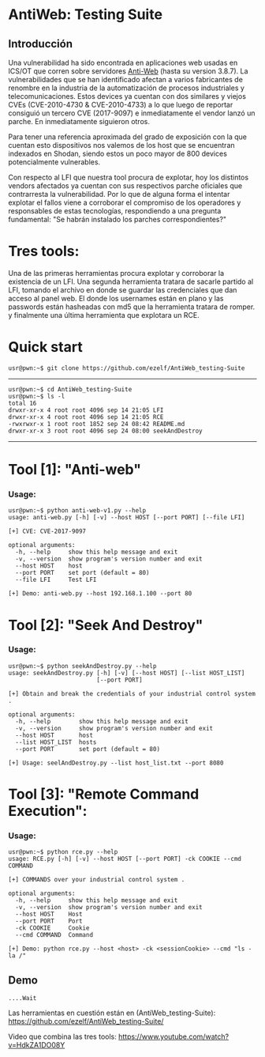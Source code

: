 # AntiWeb: Testing Suite

## Introducción 
Una vulnerabilidad ha sido encontrada en aplicaciones web usadas en ICS/OT que corren sobre servidores [Anti-Web](https://github.com/hoytech/antiweb/) (hasta su version 3.8.7).
La vulnerabilidades que se han identificado  afectan a varios fabricantes de renombre en la industria de la automatización de procesos industriales y telecomunicaciones. Estos devices ya cuentan con dos similares y viejos CVEs (CVE-2010-4730 & CVE-2010-4733) a lo que luego de reportar consiguió un tercero CVE (2017-9097) e inmediatamente el vendor lanzó un parche. En inmediatamente siguieron otros. 

Para tener una referencia aproximada del grado de exposición con la que cuentan esto dispositivos nos valemos de los host que se encuentran indexados en Shodan, siendo estos un poco mayor de 800 devices potencialmente vulnerables. 

Con respecto al LFI que nuestra tool procura de explotar, hoy los distintos vendors afectados ya cuentan con sus respectivos parche oficiales que contrarresta la vulnerabilidad. Por lo que de alguna forma el intentar explotar el fallos viene a corroborar el compromiso de los operadores y responsables de estas tecnologías, respondiendo a una pregunta fundamental: "Se habrán instalado los parches correspondientes?" 

# Tres tools:
Una de las primeras herramientas procura explotar y corroborar la existencia de un LFI. Una segunda herramienta tratara de sacarle partido al LFI, tomando el archivo en donde se guardar las credenciales que dan acceso al panel web. El donde los usernames están en plano y las passwords están hasheadas con md5 que la herramienta tratara de romper.
y finalmente una última herramienta que explotara un RCE. 

# Quick start

	usr@pwn:~$ git clone https://github.com/ezelf/AntiWeb_testing-Suite

***
	usr@pwn:~$ cd AntiWeb_testing-Suite
	usr@pwn:~$ ls -l 
	total 16
	drwxr-xr-x 4 root root 4096 sep 14 21:05 LFI
	drwxr-xr-x 4 root root 4096 sep 14 21:05 RCE
	-rwxrwxr-x 1 root root 1852 sep 24 08:42 README.md
	drwxr-xr-x 3 root root 4096 sep 24 08:00 seekAndDestroy
***


# Tool [1]: "Anti-web" 
### Usage:

 	usr@pwn:~$ python anti-web-v1.py --help
	usage: anti-web.py [-h] [-v] --host HOST [--port PORT] [--file LFI]

	[+] CVE: CVE-2017-9097

	optional arguments:
	  -h, --help     show this help message and exit
	  -v, --version  show program's version number and exit
	  --host HOST    host
	  --port PORT    set port (default = 80)
	  --file LFI     Test LFI

	[+] Demo: anti-web.py --host 192.168.1.100 --port 80



# Tool [2]: "Seek And Destroy"
### Usage:

	usr@pwn:~$ python seekAndDestroy.py --help
	usage: seekAndDestroy.py [-h] [-v] [--host HOST] [--list HOST_LIST]
	                         [--port PORT]

	[+] Obtain and break the credentials of your industrial control system .

	optional arguments:
	  -h, --help        show this help message and exit
	  -v, --version     show program's version number and exit
	  --host HOST       host
	  --list HOST_LIST  hosts
	  --port PORT       set port (default = 80)

	[+] Usage: seelAndDestroy.py --list host_list.txt --port 8080




# Tool [3]: "Remote Command Execution": 
### Usage:

	usr@pwn:~$ python rce.py --help
	usage: RCE.py [-h] [-v] --host HOST [--port PORT] -ck COOKIE --cmd COMMAND

	[+] COMMANDS over your industrial control system .

	optional arguments:
	  -h, --help     show this help message and exit
	  -v, --version  show program's version number and exit
	  --host HOST    Host
	  --port PORT    Port
	  -ck COOKIE     Cookie
	  --cmd COMMAND  Command

	[+] Demo: python rce.py --host <host> -ck <sessionCookie> --cmd "ls -la /"

## Demo

	....Wait




Las herramientas en cuestión están en (AntiWeb_testing-Suite):
https://github.com/ezelf/AntiWeb_testing-Suite/


Video que combina las tres tools:
https://www.youtube.com/watch?v=HdkZA1DO08Y

 
